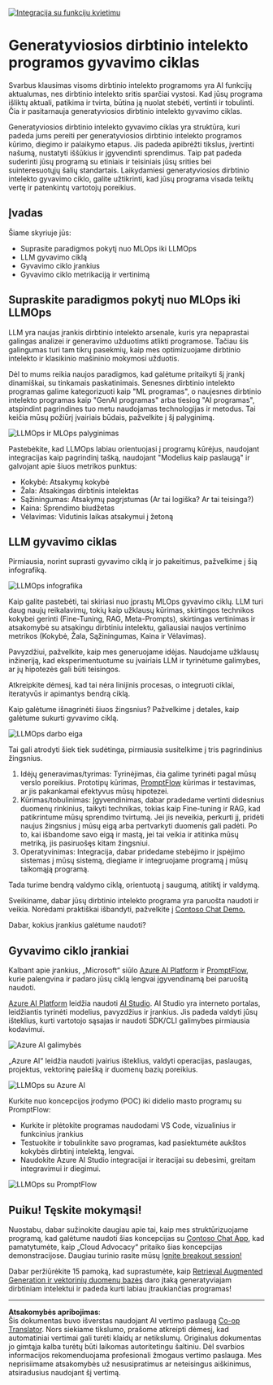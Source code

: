 <!--
CO_OP_TRANSLATOR_METADATA:
{
  "original_hash": "b9d32511b27373a1b21b5789d4fda057",
  "translation_date": "2025-10-18T02:28:26+00:00",
  "source_file": "14-the-generative-ai-application-lifecycle/README.md",
  "language_code": "lt"
}
-->
[![Integracija su funkcijų kvietimu](../../../translated_images/14-lesson-banner.066d74a31727ac121eeac06376a068a397d8e335281e63ce94130d11f516e46b.lt.png)](https://youtu.be/ewtQY_RJrzs?si=dyJ2bjiljH7UUHCh)

# Generatyviosios dirbtinio intelekto programos gyvavimo ciklas

Svarbus klausimas visoms dirbtinio intelekto programoms yra AI funkcijų aktualumas, nes dirbtinio intelekto sritis sparčiai vystosi. Kad jūsų programa išliktų aktuali, patikima ir tvirta, būtina ją nuolat stebėti, vertinti ir tobulinti. Čia ir pasitarnauja generatyviosios dirbtinio intelekto gyvavimo ciklas.

Generatyviosios dirbtinio intelekto gyvavimo ciklas yra struktūra, kuri padeda jums pereiti per generatyviosios dirbtinio intelekto programos kūrimo, diegimo ir palaikymo etapus. Jis padeda apibrėžti tikslus, įvertinti našumą, nustatyti iššūkius ir įgyvendinti sprendimus. Taip pat padeda suderinti jūsų programą su etiniais ir teisiniais jūsų srities bei suinteresuotųjų šalių standartais. Laikydamiesi generatyviosios dirbtinio intelekto gyvavimo ciklo, galite užtikrinti, kad jūsų programa visada teiktų vertę ir patenkintų vartotojų poreikius.

## Įvadas

Šiame skyriuje jūs:

- Suprasite paradigmos pokytį nuo MLOps iki LLMOps
- LLM gyvavimo ciklą
- Gyvavimo ciklo įrankius
- Gyvavimo ciklo metrikaciją ir vertinimą

## Supraskite paradigmos pokytį nuo MLOps iki LLMOps

LLM yra naujas įrankis dirbtinio intelekto arsenale, kuris yra nepaprastai galingas analizei ir generavimo užduotims atlikti programose. Tačiau šis galingumas turi tam tikrų pasekmių, kaip mes optimizuojame dirbtinio intelekto ir klasikinio mašininio mokymosi užduotis.

Dėl to mums reikia naujos paradigmos, kad galėtume pritaikyti šį įrankį dinamiškai, su tinkamais paskatinimais. Senesnes dirbtinio intelekto programas galime kategorizuoti kaip "ML programas", o naujesnes dirbtinio intelekto programas kaip "GenAI programas" arba tiesiog "AI programas", atspindint pagrindines tuo metu naudojamas technologijas ir metodus. Tai keičia mūsų požiūrį įvairiais būdais, pažvelkite į šį palyginimą.

![LLMOps ir MLOps palyginimas](../../../translated_images/01-llmops-shift.29bc933cb3bb0080a562e1655c0c719b71a72c3be6252d5c564b7f598987e602.lt.png)

Pastebėkite, kad LLMOps labiau orientuojasi į programų kūrėjus, naudojant integracijas kaip pagrindinį tašką, naudojant "Modelius kaip paslaugą" ir galvojant apie šiuos metrikos punktus:

- Kokybė: Atsakymų kokybė
- Žala: Atsakingas dirbtinis intelektas
- Sąžiningumas: Atsakymų pagrįstumas (Ar tai logiška? Ar tai teisinga?)
- Kaina: Sprendimo biudžetas
- Vėlavimas: Vidutinis laikas atsakymui į žetoną

## LLM gyvavimo ciklas

Pirmiausia, norint suprasti gyvavimo ciklą ir jo pakeitimus, pažvelkime į šią infografiką.

![LLMOps infografika](../../../translated_images/02-llmops.70a942ead05a7645db740f68727d90160cb438ab71f0fb20548bc7fe5cad83ff.lt.png)

Kaip galite pastebėti, tai skiriasi nuo įprastų MLOps gyvavimo ciklų. LLM turi daug naujų reikalavimų, tokių kaip užklausų kūrimas, skirtingos technikos kokybei gerinti (Fine-Tuning, RAG, Meta-Prompts), skirtingas vertinimas ir atsakomybė su atsakingu dirbtiniu intelektu, galiausiai naujos vertinimo metrikos (Kokybė, Žala, Sąžiningumas, Kaina ir Vėlavimas).

Pavyzdžiui, pažvelkite, kaip mes generuojame idėjas. Naudojame užklausų inžineriją, kad eksperimentuotume su įvairiais LLM ir tyrinėtume galimybes, ar jų hipotezės gali būti teisingos.

Atkreipkite dėmesį, kad tai nėra linijinis procesas, o integruoti ciklai, iteratyvūs ir apimantys bendrą ciklą.

Kaip galėtume išnagrinėti šiuos žingsnius? Pažvelkime į detales, kaip galėtume sukurti gyvavimo ciklą.

![LLMOps darbo eiga](../../../translated_images/03-llm-stage-flows.3a1e1c401235a6cfa886ed6ba04aa52a096a545e1bc44fa54d7d5983a7201892.lt.png)

Tai gali atrodyti šiek tiek sudėtinga, pirmiausia susitelkime į tris pagrindinius žingsnius.

1. Idėjų generavimas/tyrimas: Tyrinėjimas, čia galime tyrinėti pagal mūsų verslo poreikius. Prototipų kūrimas, [PromptFlow](https://microsoft.github.io/promptflow/index.html?WT.mc_id=academic-105485-koreyst) kūrimas ir testavimas, ar jis pakankamai efektyvus mūsų hipotezei.
2. Kūrimas/tobulinimas: Įgyvendinimas, dabar pradedame vertinti didesnius duomenų rinkinius, taikyti technikas, tokias kaip Fine-tuning ir RAG, kad patikrintume mūsų sprendimo tvirtumą. Jei jis neveikia, perkurti jį, pridėti naujus žingsnius į mūsų eigą arba pertvarkyti duomenis gali padėti. Po to, kai išbandome savo eigą ir mastą, jei tai veikia ir atitinka mūsų metriką, jis pasiruošęs kitam žingsniui.
3. Operatyvinimas: Integracija, dabar pridedame stebėjimo ir įspėjimo sistemas į mūsų sistemą, diegiame ir integruojame programą į mūsų taikomąją programą.

Tada turime bendrą valdymo ciklą, orientuotą į saugumą, atitiktį ir valdymą.

Sveikiname, dabar jūsų dirbtinio intelekto programa yra paruošta naudoti ir veikia. Norėdami praktiškai išbandyti, pažvelkite į [Contoso Chat Demo.](https://nitya.github.io/contoso-chat/?WT.mc_id=academic-105485-koreys)

Dabar, kokius įrankius galėtume naudoti?

## Gyvavimo ciklo įrankiai

Kalbant apie įrankius, „Microsoft“ siūlo [Azure AI Platform](https://azure.microsoft.com/solutions/ai/?WT.mc_id=academic-105485-koreys) ir [PromptFlow](https://microsoft.github.io/promptflow/index.html?WT.mc_id=academic-105485-koreyst), kurie palengvina ir padaro jūsų ciklą lengvai įgyvendinamą bei paruoštą naudoti.

[Azure AI Platform](https://azure.microsoft.com/solutions/ai/?WT.mc_id=academic-105485-koreys) leidžia naudoti [AI Studio](https://ai.azure.com/?WT.mc_id=academic-105485-koreys). AI Studio yra interneto portalas, leidžiantis tyrinėti modelius, pavyzdžius ir įrankius. Jis padeda valdyti jūsų išteklius, kurti vartotojo sąsajas ir naudoti SDK/CLI galimybes pirmiausia kodavimui.

![Azure AI galimybės](../../../translated_images/04-azure-ai-platform.80203baf03a12fa8b166e194928f057074843d1955177baf0f5b53d50d7b6153.lt.png)

„Azure AI“ leidžia naudoti įvairius išteklius, valdyti operacijas, paslaugas, projektus, vektorinę paiešką ir duomenų bazių poreikius.

![LLMOps su Azure AI](../../../translated_images/05-llm-azure-ai-prompt.a5ce85cdbb494bdf95420668e3464aae70d8b22275a744254e941dd5e73ae0d2.lt.png)

Kurkite nuo koncepcijos įrodymo (POC) iki didelio masto programų su PromptFlow:

- Kurkite ir plėtokite programas naudodami VS Code, vizualinius ir funkcinius įrankius
- Testuokite ir tobulinkite savo programas, kad pasiektumėte aukštos kokybės dirbtinį intelektą, lengvai.
- Naudokite Azure AI Studio integracijai ir iteracijai su debesimi, greitam integravimui ir diegimui.

![LLMOps su PromptFlow](../../../translated_images/06-llm-promptflow.a183eba07a3a7fdf4aa74db92a318b8cbbf4a608671f6b166216358d3203d8d4.lt.png)

## Puiku! Tęskite mokymąsi!

Nuostabu, dabar sužinokite daugiau apie tai, kaip mes struktūrizuojame programą, kad galėtume naudoti šias koncepcijas su [Contoso Chat App](https://nitya.github.io/contoso-chat/?WT.mc_id=academic-105485-koreyst), kad pamatytumėte, kaip „Cloud Advocacy“ pritaiko šias koncepcijas demonstracijose. Daugiau turinio rasite mūsų [Ignite breakout session!
](https://www.youtube.com/watch?v=DdOylyrTOWg)

Dabar peržiūrėkite 15 pamoką, kad suprastumėte, kaip [Retrieval Augmented Generation ir vektorinių duomenų bazės](../15-rag-and-vector-databases/README.md?WT.mc_id=academic-105485-koreyst) daro įtaką generatyviajam dirbtiniam intelektui ir padeda kurti labiau įtraukiančias programas!

---

**Atsakomybės apribojimas**:  
Šis dokumentas buvo išverstas naudojant AI vertimo paslaugą [Co-op Translator](https://github.com/Azure/co-op-translator). Nors siekiame tikslumo, prašome atkreipti dėmesį, kad automatiniai vertimai gali turėti klaidų ar netikslumų. Originalus dokumentas jo gimtąja kalba turėtų būti laikomas autoritetingu šaltiniu. Dėl svarbios informacijos rekomenduojama profesionali žmogaus vertimo paslauga. Mes neprisiimame atsakomybės už nesusipratimus ar neteisingus aiškinimus, atsiradusius naudojant šį vertimą.